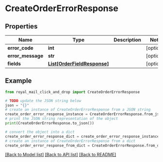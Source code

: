 # CreateOrderErrorResponse


## Properties

Name | Type | Description | Notes
------------ | ------------- | ------------- | -------------
**error_code** | **int** |  | [optional] 
**error_message** | **str** |  | [optional] 
**fields** | [**List[OrderFieldResponse]**](OrderFieldResponse.md) |  | [optional] 

## Example

```python
from royal_mail_click_and_drop import CreateOrderErrorResponse

# TODO update the JSON string below
json = "{}"
# create an instance of CreateOrderErrorResponse from a JSON string
create_order_error_response_instance = CreateOrderErrorResponse.from_json(json)
# print the JSON string representation of the object
print(CreateOrderErrorResponse.to_json())

# convert the object into a dict
create_order_error_response_dict = create_order_error_response_instance.to_dict()
# create an instance of CreateOrderErrorResponse from a dict
create_order_error_response_from_dict = CreateOrderErrorResponse.from_dict(create_order_error_response_dict)
```
[[Back to Model list]](../README_AUTO.md#documentation-for-models) [[Back to API list]](../README_AUTO.md#documentation-for-api-endpoints) [[Back to README]](../README_AUTO.md)



